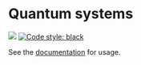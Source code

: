 # Quantum systems

![](https://github.com/HyQD/quantum-systems/actions/workflows/python-package.yml/badge.svg)
[![Code style: black](https://img.shields.io/badge/code%20style-black-000000.svg)](https://github.com/ambv/black)

See the [documentation](https://hyqd.github.io/quantum-systems/) for usage.
